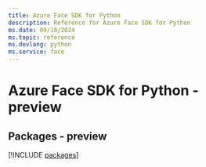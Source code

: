 ```yaml
---
title: Azure Face SDK for Python
description: Reference for Azure Face SDK for Python
ms.date: 09/18/2024
ms.topic: reference
ms.devlang: python
ms.service: face
---
```

# Azure Face SDK for Python - preview
## Packages - preview
[!INCLUDE [packages](face-index.md)]